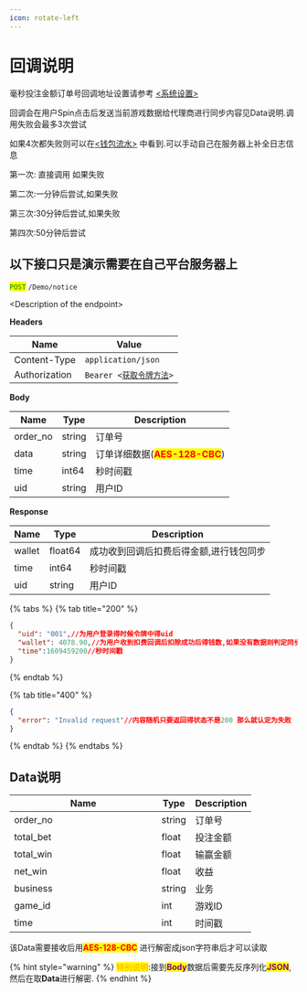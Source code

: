 ```yaml
---
icon: rotate-left
---
```


# 回调说明

毫秒投注金额订单号回调地址设置请参考 [<系统设置>](../hou-tai-shi-yong-shou-ce/xi-tong-she-zhi.md)

回调会在用户Spin点击后发送当前游戏数据给代理商进行同步内容见Data说明.调用失败会最多3次尝试

如果4次都失败则可以在[<钱包流水>](../hou-tai-shi-yong-shou-ce/ri-zhi-qian-bao-liu-shui.md) 中看到.可以手动自己在服务器上补全日志信息

第一次: 直接调用 如果失败

第二次:一分钟后尝试,如果失败

第三次:30分钟后尝试,如果失败

第四次:50分钟后尝试

## 以下接口只是演示需要在自己平台服务器上

<mark style="color:green;">`POST`</mark> `/Demo/notice`

\<Description of the endpoint>

**Headers**

| Name          | Value                                            |
| ------------- | ------------------------------------------------ |
| Content-Type  | `application/json`                               |
| Authorization | `Bearer <`[`获取令牌方法`](ling-pai-chuang-jian.md)`>` |

**Body**

| Name      | Type   | Description                                             |
| --------- | ------ | ------------------------------------------------------- |
| order\_no | string | 订单号                                                     |
| data      | string | 订单详细数据(<mark style="color:red;">**AES-128-CBC**</mark>) |
| time      | int64  | 秒时间戳                                                    |
| uid       | string | 用户ID                                                    |

**Response**

| Name   | Type    | Description          |
| ------ | ------- | -------------------- |
| wallet | float64 | 成功收到回调后扣费后得金额,进行钱包同步 |
| time   | int64   | 秒时间戳                 |
| uid    | string  | 用户ID                 |

{% tabs %}
{% tab title="200" %}
```json
{
  "uid": "001",//为用户登录得时候令牌中得uid
  "wallet": 4078.90,//为用户收到扣费回调后扣除成功后得钱数,如果没有数据则判定同步失败
  "time":1609459200//秒时间戳
}
```
{% endtab %}

{% tab title="400" %}
```json
{
  "error": "Invalid request"//内容随机只要返回得状态不是200 那么就认定为失败
}
```
{% endtab %}
{% endtabs %}

## Data说明

<table><thead><tr><th width="242">Name</th><th>Type</th><th>Description</th></tr></thead><tbody><tr><td>order_no</td><td>string</td><td>订单号</td></tr><tr><td>total_bet</td><td>float</td><td>投注金额</td></tr><tr><td>total_win</td><td>float</td><td>输赢金额</td></tr><tr><td>net_win</td><td>float</td><td>收益</td></tr><tr><td>business</td><td>string</td><td>业务</td></tr><tr><td>game_id</td><td>int</td><td>游戏ID</td></tr><tr><td>time</td><td>int</td><td>时间戳</td></tr></tbody></table>

该Data需要接收后用<mark style="color:red;">**AES-128-CBC**</mark> 进行解密成json字符串后才可以读取

{% hint style="warning" %}
<mark style="color:orange;">特别说明</mark>:接到<mark style="color:purple;">**Body**</mark>数据后需要先反序列化<mark style="color:purple;">**JSON**</mark>,然后在取**Data**进行解密.
{% endhint %}
